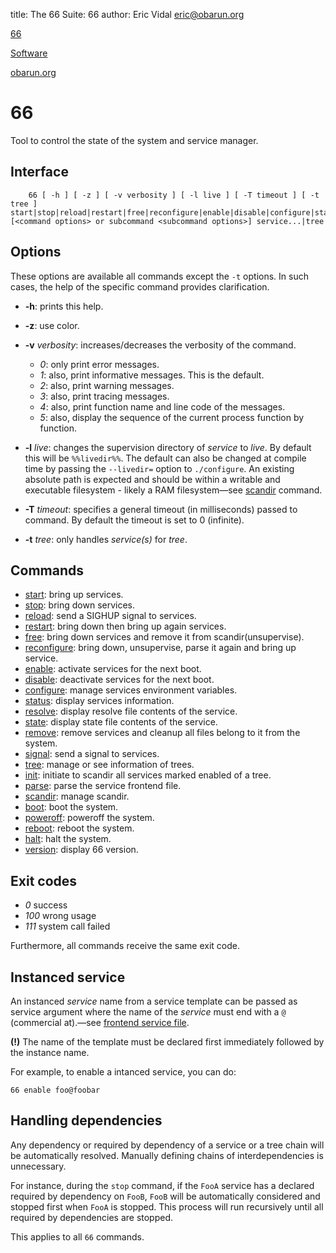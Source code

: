 title: The 66 Suite: 66
author: Eric Vidal <eric@obarun.org>

[66](index.html)

[Software](https://web.obarun.org/software)

[obarun.org](https://web.obarun.org)

# 66

Tool to control the state of the system and service manager.

## Interface

```
    66 [ -h ] [ -z ] [ -v verbosity ] [ -l live ] [ -T timeout ] [ -t tree ] start|stop|reload|restart|free|reconfigure|enable|disable|configure|status|resolve|state|remove|signal|tree|init|parse|scandir|boot|poweroff|reboot|halt|version [<command options> or subcommand <subcommand options>] service...|tree
```

## Options

These options are available all commands except the `-t` options. In such cases, the help of the specific command provides clarification.

- **-h**: prints this help.

- **-z**: use color.

- **-v** *verbosity*: increases/decreases the verbosity of the command.
    * *0*: only print error messages.
    * *1*: also, print informative messages. This is the default.
    * *2*: also, print warning messages.
    * *3*: also, print tracing messages.
    * *4*: also, print function name and line code of the messages.
    * *5*: also, display the sequence of the current process function by function.

- **-l** *live*: changes the supervision directory of *service* to *live*. By default this will be `%%livedir%%`. The default can also be changed at compile time by passing the `--livedir=` option to `./configure`. An existing absolute path is expected and should be within a writable and executable filesystem - likely a RAM filesystem—see [scandir](scandir.html) command.

- **-T** *timeout*: specifies a general timeout (in milliseconds) passed to command. By default the timeout is set to 0 (infinite).

- **-t** *tree*: only handles *service(s)* for *tree*.

## Commands

- [start](start.html): bring up services.
- [stop](stop.html): bring down services.
- [reload](reload.html): send a SIGHUP signal to services.
- [restart](restart.html): bring down then bring up again services.
- [free](free.html): bring down services and remove it from scandir(unsupervise).
- [reconfigure](reconfigure.html): bring down, unsupervise, parse it again and bring up service.
- [enable](enable.html): activate services for the next boot.
- [disable](disable.html): deactivate services for the next boot.
- [configure](configure.html): manage services environment variables.
- [status](status.html): display services information.
- [resolve](resolve.html): display resolve file contents of the service.
- [state](state.html): display state file contents of the service.
- [remove](remove.html): remove services and cleanup all files belong to it from the system.
- [signal](signal.html): send a signal to services.
- [tree](tree.html): manage or see information of trees.
- [init](init.html): initiate to scandir all services marked enabled of a tree.
- [parse](parse.html): parse the service frontend file.
- [scandir](scandir.html): manage scandir.
- [boot](boot.html): boot the system.
- [poweroff](poweroff.html): poweroff the system.
- [reboot](reboot.html): reboot the system.
- [halt](halt.html): halt the system.
- [version](version.html): display 66 version.

## Exit codes

- *0* success
- *100* wrong usage
- *111* system call failed

Furthermore, all commands receive the same exit code.

## Instanced service

An instanced *service* name from a service template can be passed as service argument where the name of the *service* must end with a `@` (commercial at).—see [frontend service file](frontend.html).

**(!)** The name of the template must be declared first immediately followed by the instance name.

For example, to enable a intanced service, you can do:

```
66 enable foo@foobar
```

## Handling dependencies

Any dependency or required by dependency of a service or a tree chain will be automatically resolved. Manually defining chains of interdependencies is unnecessary.

For instance, during the `stop` command, if the `FooA` service has a declared required by dependency on `FooB`, `FooB` will be automatically considered and stopped first when `FooA` is stopped. This process will run recursively until all required by dependencies are stopped.

This applies to all `66` commands.